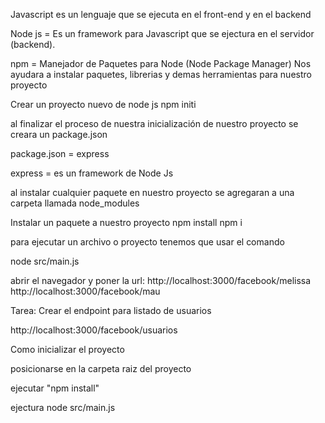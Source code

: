 Javascript es un lenguaje que se ejecuta en el front-end y en el backend

Node js = Es un framework para Javascript que se ejectura en el servidor (backend).

npm = Manejador de Paquetes para Node (Node Package Manager) 
Nos ayudara a instalar paquetes, librerias y demas herramientas para nuestro proyecto

Crear un proyecto nuevo de node js
npm initi

al finalizar el proceso de nuestra inicialización de nuestro proyecto se creara un package.json

package.json = express

express = es un framework de Node Js 

al instalar cualquier paquete en nuestro proyecto se agregaran a una carpeta llamada node_modules

Instalar un paquete a nuestro proyecto
npm install 
npm i 

para ejecutar un archivo o proyecto tenemos que usar el comando

node src/main.js

abrir el navegador y poner la url: 
http://localhost:3000/facebook/melissa 
http://localhost:3000/facebook/mau

Tarea:  Crear el endpoint para listado de usuarios

http://localhost:3000/facebook/usuarios


Como inicializar el proyecto

posicionarse en la carpeta raiz del proyecto

ejecutar "npm install"

ejectura node src/main.js